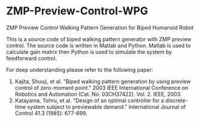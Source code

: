 # ZMP-Preview-Control-WPG
ZMP Preview Control Walking Pattern Generation for Biped Humanoid Robot

This is a source code of biped walking pattern generator with ZMP preview control.
The source code is written in Matlab and Python. 
Matlab is used to calculate gain matrix then Python is used to simulate the system by feedforward control.

For deep understanding please refer to the following paper:
1. Kajita, Shuuji, et al. "Biped walking pattern generation by using preview control of zero-moment point." 2003 IEEE International Conference on Robotics and Automation (Cat. No. 03CH37422). Vol. 2. IEEE, 2003.
2. Katayama, Tohru, et al. "Design of an optimal controller for a discrete-time system subject to previewable demand." International Journal of Control 41.3 (1985): 677-699.
